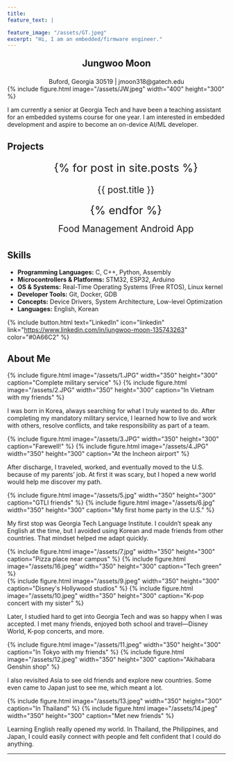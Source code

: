 ```yaml
---
title:
feature_text: |

feature_image: "/assets/GT.jpeg"
excerpt: "Hi, I am an embedded/firmware engineer."
---
```


<div style="text-align: center; font-size: 1.5em; font-weight: bold; margin: 1em 0;">
  Jungwoo Moon
</div>
<div style="text-align: center;">
Buford, Georgia 30519 | jmoon318@gatech.edu
</div>
{% include figure.html image="/assets/JW.jpeg" width="400" height="300" %}

I am currently a senior at Georgia Tech and have been a teaching assistant for an embedded systems course for one year. I am interested in embedded development and aspire to become an on-device AI/ML developer.


## Projects

<ul style="font-size: 1.6rem; line-height: 1.6; text-align: center; margin: 0;">
  {% for post in site.posts %}
    <li style="list-style: none; margin: 8px 0;">
      <a href="{{ post.url | relative_url }}" 
         style="font-size: 1.3rem; text-decoration: none;">
        {{ post.title }}
      </a>
    </li>
  {% endfor %}
</ul>

<ul style="font-size: 1.6rem; line-height: 1.6; text-align: center; margin: 0;">
  <li style="list-style: none; margin: 0px 0;">
    <a href="https://jmoon318.github.io/CS2340Final/" 
       style="font-size: 1.3rem; text-decoration: none;">
      Food Management Android App
    </a>
  </li>
</ul>

## Skills

- **Programming Languages:** C, C++, Python, Assembly
- **Microcontrollers & Platforms:** STM32, ESP32, Arduino
- **OS & Systems:** Real-Time Operating Systems (Free RTOS), Linux kernel
- **Developer Tools:** Git, Docker, GDB
- **Concepts:** Device Drivers, System Architecture, Low-level Optimization
- **Languages:** English, Korean

{% include button.html text="LinkedIn" icon="linkedin" link="https://www.linkedin.com/in/jungwoo-moon-135743263" color="#0A66C2" %}


## About Me

<style>
  /* 한 번만 넣으면 됨 */
  .row-figs{display:flex;gap:16px;flex-wrap:wrap;align-items:flex-start}
  .row-figs > *{flex:0 1 auto;margin:0;text-align:center}
</style>

<div class="row-figs">
  {% include figure.html image="/assets/1.JPG" width="350" height="300" caption="Complete military service" %}
  {% include figure.html image="/assets/2.JPG" width="350" height="300" caption="In Vietnam with my friends" %}
</div>


I was born in Korea, always searching for what I truly wanted to do. After completing my mandatory military service, I learned how to live and work with others, resolve conflicts, and take responsibility as part of a team.

<div class="row-figs">
  {% include figure.html image="/assets/3.JPG" width="350" height="300" caption="Farewell!" %}
  {% include figure.html image="/assets/4.JPG" width="350" height="300" caption="At the Incheon airport" %}
</div>

After discharge, I traveled, worked, and eventually moved to the U.S. because of my parents’ job. At first it was scary, but I hoped a new world would help me discover my path.

<div class="row-figs">
  {% include figure.html image="/assets/5.jpg" width="350" height="300" caption="GTLI friends" %}
  {% include figure.html image="/assets/6.jpg" width="350" height="300" caption="My first home party in the U.S." %}
</div>

My first stop was Georgia Tech Language Institute. I couldn’t speak any English at the time, but I avoided using Korean and made friends from other countries. That mindset helped me adapt quickly.

<div class="row-figs">
  {% include figure.html image="/assets/7.jpg" width="350" height="300" caption="Pizza place near campus" %}
  {% include figure.html image="/assets/16.jpeg" width="350" height="300" caption="Tech green" %}
</div>

<div class="row-figs">
  {% include figure.html image="/assets/9.jpeg" width="350" height="300" caption="Disney's Hollywood studios" %}
  {% include figure.html image="/assets/10.jpeg" width="350" height="300" caption="K-pop concert with my sister" %}
</div>

Later, I studied hard to get into Georgia Tech and was so happy when I was accepted. I met many friends, enjoyed both school and travel—Disney World, K-pop concerts, and more.

<div class="row-figs">
  {% include figure.html image="/assets/11.jpeg" width="350" height="300" caption="In Tokyo with my friends" %}
  {% include figure.html image="/assets/12.jpeg" width="350" height="300" caption="Akihabara Genshin shop" %}
</div>

I also revisited Asia to see old friends and explore new countries. Some even came to Japan just to see me, which meant a lot.

<div class="row-figs">
  {% include figure.html image="/assets/13.jpeg" width="350" height="300" caption="In Thailand" %}
  {% include figure.html image="/assets/14.jpeg" width="350" height="300" caption="Met new friends" %}
</div>

Learning English really opened my world. In Thailand, the Philippines, and Japan, I could easily connect with people and felt confident that I could do anything.

---
